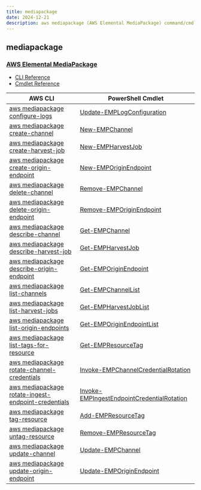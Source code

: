 ```yaml
---
title: mediapackage
date: 2024-12-21
description: aws mediapackage (AWS Elemental MediaPackage) command/cmdlet list.
---
```


## mediapackage

### [AWS Elemental MediaPackage](https://aws.amazon.com/mediapackage/)

* [CLI Reference](https://awscli.amazonaws.com/v2/documentation/api/latest/reference/mediapackage/index.html)
* [Cmdlet Reference](https://docs.aws.amazon.com/powershell/latest/reference/items/AWS_Elemental_MediaPackage_cmdlets.html)

|AWS CLI|PowerShell Cmdlet|
|----|----|
|[aws mediapackage configure-logs](https://awscli.amazonaws.com/v2/documentation/api/latest/reference/mediapackage/configure-logs.html)|[Update-EMPLogConfiguration](https://docs.aws.amazon.com/powershell/latest/reference/items/Update-EMPLogConfiguration.html)|
|[aws mediapackage create-channel](https://awscli.amazonaws.com/v2/documentation/api/latest/reference/mediapackage/create-channel.html)|[New-EMPChannel](https://docs.aws.amazon.com/powershell/latest/reference/items/New-EMPChannel.html)|
|[aws mediapackage create-harvest-job](https://awscli.amazonaws.com/v2/documentation/api/latest/reference/mediapackage/create-harvest-job.html)|[New-EMPHarvestJob](https://docs.aws.amazon.com/powershell/latest/reference/items/New-EMPHarvestJob.html)|
|[aws mediapackage create-origin-endpoint](https://awscli.amazonaws.com/v2/documentation/api/latest/reference/mediapackage/create-origin-endpoint.html)|[New-EMPOriginEndpoint](https://docs.aws.amazon.com/powershell/latest/reference/items/New-EMPOriginEndpoint.html)|
|[aws mediapackage delete-channel](https://awscli.amazonaws.com/v2/documentation/api/latest/reference/mediapackage/delete-channel.html)|[Remove-EMPChannel](https://docs.aws.amazon.com/powershell/latest/reference/items/Remove-EMPChannel.html)|
|[aws mediapackage delete-origin-endpoint](https://awscli.amazonaws.com/v2/documentation/api/latest/reference/mediapackage/delete-origin-endpoint.html)|[Remove-EMPOriginEndpoint](https://docs.aws.amazon.com/powershell/latest/reference/items/Remove-EMPOriginEndpoint.html)|
|[aws mediapackage describe-channel](https://awscli.amazonaws.com/v2/documentation/api/latest/reference/mediapackage/describe-channel.html)|[Get-EMPChannel](https://docs.aws.amazon.com/powershell/latest/reference/items/Get-EMPChannel.html)|
|[aws mediapackage describe-harvest-job](https://awscli.amazonaws.com/v2/documentation/api/latest/reference/mediapackage/describe-harvest-job.html)|[Get-EMPHarvestJob](https://docs.aws.amazon.com/powershell/latest/reference/items/Get-EMPHarvestJob.html)|
|[aws mediapackage describe-origin-endpoint](https://awscli.amazonaws.com/v2/documentation/api/latest/reference/mediapackage/describe-origin-endpoint.html)|[Get-EMPOriginEndpoint](https://docs.aws.amazon.com/powershell/latest/reference/items/Get-EMPOriginEndpoint.html)|
|[aws mediapackage list-channels](https://awscli.amazonaws.com/v2/documentation/api/latest/reference/mediapackage/list-channels.html)|[Get-EMPChannelList](https://docs.aws.amazon.com/powershell/latest/reference/items/Get-EMPChannelList.html)|
|[aws mediapackage list-harvest-jobs](https://awscli.amazonaws.com/v2/documentation/api/latest/reference/mediapackage/list-harvest-jobs.html)|[Get-EMPHarvestJobList](https://docs.aws.amazon.com/powershell/latest/reference/items/Get-EMPHarvestJobList.html)|
|[aws mediapackage list-origin-endpoints](https://awscli.amazonaws.com/v2/documentation/api/latest/reference/mediapackage/list-origin-endpoints.html)|[Get-EMPOriginEndpointList](https://docs.aws.amazon.com/powershell/latest/reference/items/Get-EMPOriginEndpointList.html)|
|[aws mediapackage list-tags-for-resource](https://awscli.amazonaws.com/v2/documentation/api/latest/reference/mediapackage/list-tags-for-resource.html)|[Get-EMPResourceTag](https://docs.aws.amazon.com/powershell/latest/reference/items/Get-EMPResourceTag.html)|
|[aws mediapackage rotate-channel-credentials](https://awscli.amazonaws.com/v2/documentation/api/latest/reference/mediapackage/rotate-channel-credentials.html)|[Invoke-EMPChannelCredentialRotation](https://docs.aws.amazon.com/powershell/latest/reference/items/Invoke-EMPChannelCredentialRotation.html)|
|[aws mediapackage rotate-ingest-endpoint-credentials](https://awscli.amazonaws.com/v2/documentation/api/latest/reference/mediapackage/rotate-ingest-endpoint-credentials.html)|[Invoke-EMPIngestEndpointCredentialRotation](https://docs.aws.amazon.com/powershell/latest/reference/items/Invoke-EMPIngestEndpointCredentialRotation.html)|
|[aws mediapackage tag-resource](https://awscli.amazonaws.com/v2/documentation/api/latest/reference/mediapackage/tag-resource.html)|[Add-EMPResourceTag](https://docs.aws.amazon.com/powershell/latest/reference/items/Add-EMPResourceTag.html)|
|[aws mediapackage untag-resource](https://awscli.amazonaws.com/v2/documentation/api/latest/reference/mediapackage/untag-resource.html)|[Remove-EMPResourceTag](https://docs.aws.amazon.com/powershell/latest/reference/items/Remove-EMPResourceTag.html)|
|[aws mediapackage update-channel](https://awscli.amazonaws.com/v2/documentation/api/latest/reference/mediapackage/update-channel.html)|[Update-EMPChannel](https://docs.aws.amazon.com/powershell/latest/reference/items/Update-EMPChannel.html)|
|[aws mediapackage update-origin-endpoint](https://awscli.amazonaws.com/v2/documentation/api/latest/reference/mediapackage/update-origin-endpoint.html)|[Update-EMPOriginEndpoint](https://docs.aws.amazon.com/powershell/latest/reference/items/Update-EMPOriginEndpoint.html)|

